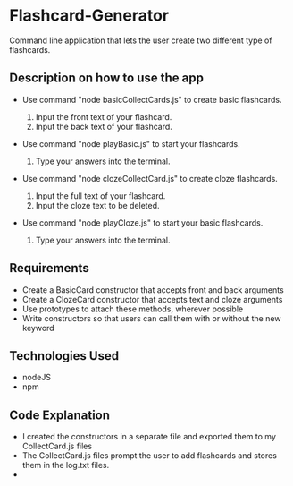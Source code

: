 # Flashcard-Generator

Command line application that lets the user create two different type of flashcards.

## Description on how to use the app

* Use command "node basicCollectCards.js" to create basic flashcards.
	1. Input the front text of your flashcard.
	2. Input the back text of your flashcard.

* Use command "node playBasic.js" to start your flashcards.
	1. Type your answers into the terminal.

* Use command "node clozeCollectCard.js" to create cloze flashcards.
	1. Input the full text of your flashcard.
	2. Input the cloze text to be deleted.

* Use command "node playCloze.js" to start your basic flashcards.
	1. Type your answers into the terminal.
 
## Requirements

* Create a BasicCard constructor that accepts front and back arguments
* Create a ClozeCard constructor that accepts text and cloze arguments
* Use prototypes to attach these methods, wherever possible
* Write constructors so that users can call them with or without the new keyword

## Technologies Used 
* nodeJS
* npm

## Code Explanation

* I created the constructors in a separate file and exported them to my CollectCard.js files
* The CollectCard.js files prompt the user to add flashcards and stores them in the log.txt files.
* 
